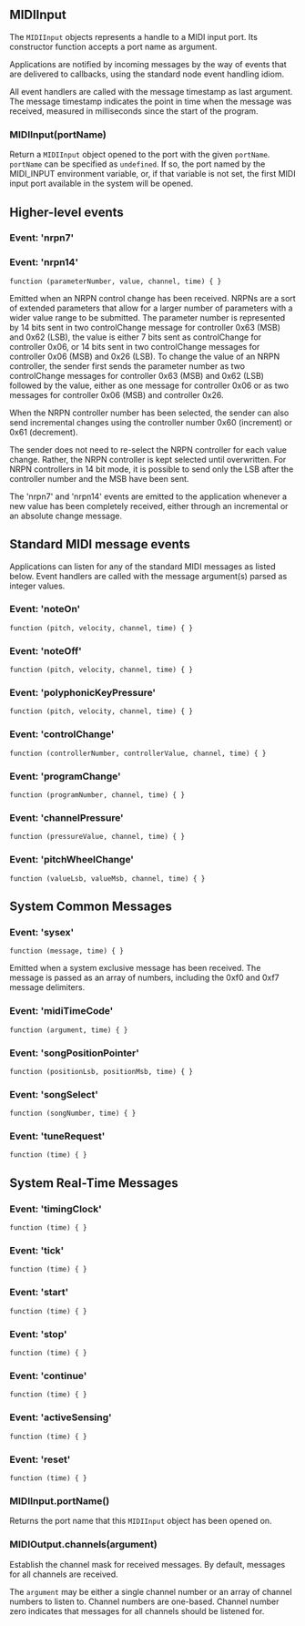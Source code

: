 ## MIDIInput

The `MIDIInput` objects represents a handle to a MIDI input port.
Its constructor function accepts a port name as argument.

Applications are notified by incoming messages by the way of events
that are delivered to callbacks, using the standard node event
handling idiom.

All event handlers are called with the message timestamp as last
argument.  The message timestamp indicates the point in time when the
message was received, measured in milliseconds since the start of the
program.

### MIDIInput(portName)

Return a `MIDIInput` object opened to the port with the given
`portName`.  `portName` can be specified as `undefined`.  If so, the
port named by the MIDI_INPUT environment variable, or, if that
variable is not set, the first MIDI input port available in the system
will be opened.

## Higher-level events

### Event: 'nrpn7'
### Event: 'nrpn14'

`function (parameterNumber, value, channel, time) { }`

Emitted when an NRPN control change has been received.  NRPNs are a
sort of extended parameters that allow for a larger number of
parameters with a wider value range to be submitted.  The parameter
number is represented by 14 bits sent in two controlChange message for
controller 0x63 (MSB) and 0x62 (LSB), the value is either 7 bits sent
as controlChange for controller 0x06, or 14 bits sent in two
controlChange messages for controller 0x06 (MSB) and 0x26 (LSB).  To
change the value of an NRPN controller, the sender first sends the
parameter number as two controlChange messages for controller 0x63
(MSB) and 0x62 (LSB) followed by the value, either as one message for
controller 0x06 or as two messages for controller 0x06 (MSB) and
controller 0x26.

When the NRPN controller number has been selected, the sender can also
send incremental changes using the controller number 0x60 (increment)
or 0x61 (decrement).

The sender does not need to re-select the NRPN controller for each
value change.  Rather, the NRPN controller is kept selected until
overwritten.  For NRPN controllers in 14 bit mode, it is possible to
send only the LSB after the controller number and the MSB have been
sent.

The 'nrpn7' and 'nrpn14' events are emitted to the application
whenever a new value has been completely received, either through an
incremental or an absolute change message.

## Standard MIDI message events

Applications can listen for any of the standard MIDI messages as
listed below.  Event handlers are called with the message argument(s)
parsed as integer values.

### Event: 'noteOn'

`function (pitch, velocity, channel, time) { }`

### Event: 'noteOff'

`function (pitch, velocity, channel, time) { }`

### Event: 'polyphonicKeyPressure'

`function (pitch, velocity, channel, time) { }`

### Event: 'controlChange'

`function (controllerNumber, controllerValue, channel, time) { }`

### Event: 'programChange'

`function (programNumber, channel, time) { }`

### Event: 'channelPressure'

`function (pressureValue, channel, time) { }`

### Event: 'pitchWheelChange'

`function (valueLsb, valueMsb, channel, time) { }`

## System Common Messages

### Event: 'sysex'

`function (message, time) { }`

Emitted when a system exclusive message has been received.  The
message is passed as an array of numbers, including the 0xf0 and 0xf7
message delimiters.

### Event: 'midiTimeCode'

`function (argument, time) { }`

### Event: 'songPositionPointer'

`function (positionLsb, positionMsb, time) { }`

### Event: 'songSelect'

`function (songNumber, time) { }`

### Event: 'tuneRequest'

`function (time) { }`

## System Real-Time Messages

### Event: 'timingClock'

`function (time) { }`

### Event: 'tick'

`function (time) { }`

### Event: 'start'

`function (time) { }`

### Event: 'stop'

`function (time) { }`

### Event: 'continue'

`function (time) { }`

### Event: 'activeSensing'

`function (time) { }`

### Event: 'reset'

`function (time) { }`

### MIDIInput.portName()

Returns the port name that this `MIDIInput` object has been opened on.

### MIDIOutput.channels(argument)

Establish the channel mask for received messages.  By default,
messages for all channels are received.

The `argument` may be either a single channel number or an array of
channel numbers to listen to.  Channel numbers are one-based.  Channel
number zero indicates that messages for all channels should be
listened for.